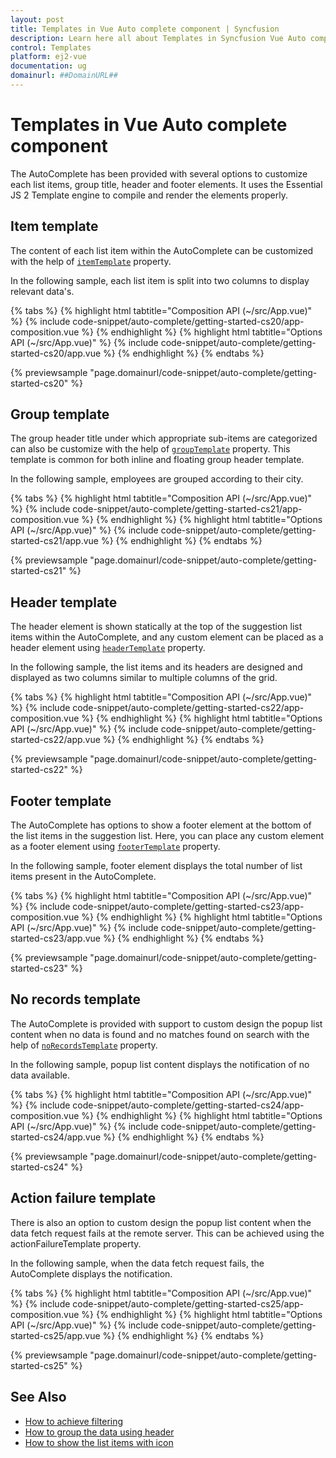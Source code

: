```yaml
---
layout: post
title: Templates in Vue Auto complete component | Syncfusion
description: Learn here all about Templates in Syncfusion Vue Auto complete component of Syncfusion Essential JS 2 and more.
control: Templates 
platform: ej2-vue
documentation: ug
domainurl: ##DomainURL##
---
```


# Templates in Vue Auto complete component

The AutoComplete has been provided with several options to customize each list items, group title, header and footer elements. It uses the Essential JS 2 Template engine to compile and render the elements properly.

## Item template

The content of each list item within the AutoComplete can be customized with the help of [`itemTemplate`](https://ej2.syncfusion.com/vue/documentation/api/auto-complete/#itemtemplate) property.

In the following sample, each list item is split into two columns to display relevant data's.

{% tabs %}
{% highlight html tabtitle="Composition API (~/src/App.vue)" %}
{% include code-snippet/auto-complete/getting-started-cs20/app-composition.vue %}
{% endhighlight %}
{% highlight html tabtitle="Options API (~/src/App.vue)" %}
{% include code-snippet/auto-complete/getting-started-cs20/app.vue %}
{% endhighlight %}
{% endtabs %}
        
{% previewsample "page.domainurl/code-snippet/auto-complete/getting-started-cs20" %}

## Group template

The group header title under which appropriate sub-items are categorized can also be customize with the help of [`groupTemplate`](https://ej2.syncfusion.com/vue/documentation/api/auto-complete/#grouptemplate) property. This template is common for both inline and floating group header template.

In the following sample, employees are grouped according to their city.

{% tabs %}
{% highlight html tabtitle="Composition API (~/src/App.vue)" %}
{% include code-snippet/auto-complete/getting-started-cs21/app-composition.vue %}
{% endhighlight %}
{% highlight html tabtitle="Options API (~/src/App.vue)" %}
{% include code-snippet/auto-complete/getting-started-cs21/app.vue %}
{% endhighlight %}
{% endtabs %}
        
{% previewsample "page.domainurl/code-snippet/auto-complete/getting-started-cs21" %}

## Header template

The header element is shown statically at the top of the suggestion list items within the AutoComplete, and any custom element can be placed as a header element using [`headerTemplate`](https://ej2.syncfusion.com/vue/documentation/api/auto-complete/#headertemplate) property.

In the following sample, the list items and its headers are designed and displayed as two columns similar to multiple columns of the grid.

{% tabs %}
{% highlight html tabtitle="Composition API (~/src/App.vue)" %}
{% include code-snippet/auto-complete/getting-started-cs22/app-composition.vue %}
{% endhighlight %}
{% highlight html tabtitle="Options API (~/src/App.vue)" %}
{% include code-snippet/auto-complete/getting-started-cs22/app.vue %}
{% endhighlight %}
{% endtabs %}
        
{% previewsample "page.domainurl/code-snippet/auto-complete/getting-started-cs22" %}

## Footer template

The AutoComplete has options to show a footer element at the bottom of the list items in the suggestion list. Here, you can place any custom element as a footer element using [`footerTemplate`](https://ej2.syncfusion.com/vue/documentation/api/auto-complete/#footertemplate) property.

In the following sample, footer element displays the total number of list items present in the AutoComplete.

{% tabs %}
{% highlight html tabtitle="Composition API (~/src/App.vue)" %}
{% include code-snippet/auto-complete/getting-started-cs23/app-composition.vue %}
{% endhighlight %}
{% highlight html tabtitle="Options API (~/src/App.vue)" %}
{% include code-snippet/auto-complete/getting-started-cs23/app.vue %}
{% endhighlight %}
{% endtabs %}
        
{% previewsample "page.domainurl/code-snippet/auto-complete/getting-started-cs23" %}

## No records template

The AutoComplete is provided with support to custom design the popup list content when no data is found and no matches found on search with the help of [`noRecordsTemplate`](https://ej2.syncfusion.com/vue/documentation/api/auto-complete/#norecordstemplate) property.

In the following sample, popup list content displays the notification of no data available.

{% tabs %}
{% highlight html tabtitle="Composition API (~/src/App.vue)" %}
{% include code-snippet/auto-complete/getting-started-cs24/app-composition.vue %}
{% endhighlight %}
{% highlight html tabtitle="Options API (~/src/App.vue)" %}
{% include code-snippet/auto-complete/getting-started-cs24/app.vue %}
{% endhighlight %}
{% endtabs %}
        
{% previewsample "page.domainurl/code-snippet/auto-complete/getting-started-cs24" %}

## Action failure template

There is also an option to custom design the popup list content when the data fetch request fails at the remote server. This can be achieved using the actionFailureTemplate property.

In the following sample, when the data fetch request fails, the AutoComplete displays the notification.

{% tabs %}
{% highlight html tabtitle="Composition API (~/src/App.vue)" %}
{% include code-snippet/auto-complete/getting-started-cs25/app-composition.vue %}
{% endhighlight %}
{% highlight html tabtitle="Options API (~/src/App.vue)" %}
{% include code-snippet/auto-complete/getting-started-cs25/app.vue %}
{% endhighlight %}
{% endtabs %}
        
{% previewsample "page.domainurl/code-snippet/auto-complete/getting-started-cs25" %}

## See Also

* [How to achieve filtering](./filtering/)
* [How to group the data using header](./grouping#grouping)
* [How to show the list items with icon](./how-to/icon-support/)